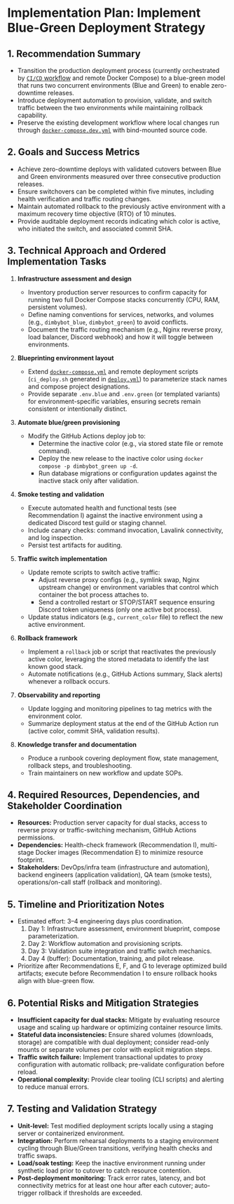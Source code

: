 # Implementation Plan: Implement Blue-Green Deployment Strategy

## 1. Recommendation Summary
- Transition the production deployment process (currently orchestrated by [`CI/CD` workflow](.github/workflows/deploy.yml:1) and remote Docker Compose) to a blue-green model that runs two concurrent environments (Blue and Green) to enable zero-downtime releases.
- Introduce deployment automation to provision, validate, and switch traffic between the two environments while maintaining rollback capability.
- Preserve the existing development workflow where local changes run through [`docker-compose.dev.yml`](docker-compose.dev.yml:1) with bind-mounted source code.

## 2. Goals and Success Metrics
- Achieve zero-downtime deploys with validated cutovers between Blue and Green environments measured over three consecutive production releases.
- Ensure switchovers can be completed within five minutes, including health verification and traffic routing changes.
- Maintain automated rollback to the previously active environment with a maximum recovery time objective (RTO) of 10 minutes.
- Provide auditable deployment records indicating which color is active, who initiated the switch, and associated commit SHA.

## 3. Technical Approach and Ordered Implementation Tasks
1. **Infrastructure assessment and design**
   - Inventory production server resources to confirm capacity for running two full Docker Compose stacks concurrently (CPU, RAM, persistent volumes).
   - Define naming conventions for services, networks, and volumes (e.g., `dimbybot_blue`, `dimbybot_green`) to avoid conflicts.
   - Document the traffic routing mechanism (e.g., Nginx reverse proxy, load balancer, Discord webhook) and how it will toggle between environments.

2. **Blueprinting environment layout**
   - Extend [`docker-compose.yml`](docker-compose.yml:1) and remote deployment scripts (`ci_deploy.sh` generated in [`deploy.yml`](.github/workflows/deploy.yml:1)) to parameterize stack names and compose project designations.
   - Provide separate `.env.blue` and `.env.green` (or templated variants) for environment-specific variables, ensuring secrets remain consistent or intentionally distinct.

3. **Automate blue/green provisioning**
   - Modify the GitHub Actions deploy job to:
     - Determine the inactive color (e.g., via stored state file or remote command).
     - Deploy the new release to the inactive color using `docker compose -p dimbybot_green up -d`.
     - Run database migrations or configuration updates against the inactive stack only after validation.

4. **Smoke testing and validation**
   - Execute automated health and functional tests (see Recommendation I) against the inactive environment using a dedicated Discord test guild or staging channel.
   - Include canary checks: command invocation, Lavalink connectivity, and log inspection.
   - Persist test artifacts for auditing.

5. **Traffic switch implementation**
   - Update remote scripts to switch active traffic:
     - Adjust reverse proxy configs (e.g., symlink swap, Nginx upstream change) or environment variables that control which container the bot process attaches to.
     - Send a controlled restart or STOP/START sequence ensuring Discord token uniqueness (only one active bot process).
   - Update status indicators (e.g., `current_color` file) to reflect the new active environment.

6. **Rollback framework**
   - Implement a `rollback` job or script that reactivates the previously active color, leveraging the stored metadata to identify the last known good stack.
   - Automate notifications (e.g., GitHub Actions summary, Slack alerts) whenever a rollback occurs.

7. **Observability and reporting**
   - Update logging and monitoring pipelines to tag metrics with the environment color.
   - Summarize deployment status at the end of the GitHub Action run (active color, commit SHA, validation results).

8. **Knowledge transfer and documentation**
   - Produce a runbook covering deployment flow, state management, rollback steps, and troubleshooting.
   - Train maintainers on new workflow and update SOPs.

## 4. Required Resources, Dependencies, and Stakeholder Coordination
- **Resources:** Production server capacity for dual stacks, access to reverse proxy or traffic-switching mechanism, GitHub Actions permissions.
- **Dependencies:** Health-check framework (Recommendation I), multi-stage Docker images (Recommendation E) to minimize resource footprint.
- **Stakeholders:** DevOps/infra team (infrastructure and automation), backend engineers (application validation), QA team (smoke tests), operations/on-call staff (rollback and monitoring).

## 5. Timeline and Prioritization Notes
- Estimated effort: 3–4 engineering days plus coordination.
  1. Day 1: Infrastructure assessment, environment blueprint, compose parameterization.
  2. Day 2: Workflow automation and provisioning scripts.
  3. Day 3: Validation suite integration and traffic switch mechanics.
  4. Day 4 (buffer): Documentation, training, and pilot release.
- Prioritize after Recommendations E, F, and G to leverage optimized build artifacts; execute before Recommendation I to ensure rollback hooks align with blue-green flow.

## 6. Potential Risks and Mitigation Strategies
- **Insufficient capacity for dual stacks:** Mitigate by evaluating resource usage and scaling up hardware or optimizing container resource limits.
- **Stateful data inconsistencies:** Ensure shared volumes (downloads, storage) are compatible with dual deployment; consider read-only mounts or separate volumes per color with explicit migration steps.
- **Traffic switch failure:** Implement transactional updates to proxy configuration with automatic rollback; pre-validate configuration before reload.
- **Operational complexity:** Provide clear tooling (CLI scripts) and alerting to reduce manual errors.

## 7. Testing and Validation Strategy
- **Unit-level:** Test modified deployment scripts locally using a staging server or containerized environment.
- **Integration:** Perform rehearsal deployments to a staging environment cycling through Blue/Green transitions, verifying health checks and traffic swaps.
- **Load/soak testing:** Keep the inactive environment running under synthetic load prior to cutover to catch resource contention.
- **Post-deployment monitoring:** Track error rates, latency, and bot connectivity metrics for at least one hour after each cutover; auto-trigger rollback if thresholds are exceeded.